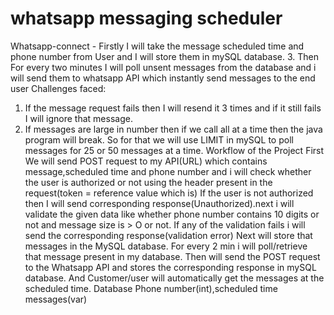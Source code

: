 # whatsapp messaging scheduler 

Whatsapp-connect - 
Firstly I will take the message scheduled time and phone number from User and I will store them
in mySQL database.
3. Then For every two minutes I will poll unsent messages from the database and i will send
them to whatsapp API which instantly send messages to the end user
Challenges faced:
1. If the message request fails then I will resend it 3 times and if it still fails I will ignore that
message.
2. If messages are large in number then if we call all at a time then the java program will break.
So for that we will use LIMIT in mySQL to poll messages for 25 or 50 messages at a
time.
Workflow of the Project First We will send POST request to my API(URL) which contains
message,scheduled time and phone number and i will check whether the user is authorized or
not using the header present in the request(token = reference value which is) If the user is not
authorized then I will send corresponding response(Unauthorized).next i will validate the given
data like whether phone number contains 10 digits or not and message size is > O or not.
If any of the validation fails i will send the corresponding response(validation error)
Next will store that messages in the MySQL database. For every 2 min i will poll/retrieve that
message present in my database. Then will send the POST request to the Whatsapp API and
stores the corresponding response
in mySQL database.
And Customer/user will automatically get the messages at the scheduled time.
Database
Phone number(int),scheduled time messages(var)
